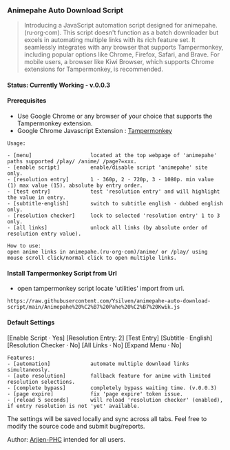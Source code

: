 ### Animepahe Auto Download Script

> Introducing a JavaScript automation script designed for animepahe.(ru·org·com). This script doesn't function as a batch downloader but excels in automating multiple links with its rich feature set. It seamlessly integrates with any browser that supports Tampermonkey, including popular options like Chrome, Firefox, Safari, and Brave. For mobile users, a browser like Kiwi Browser, which supports Chrome extensions for Tampermonkey, is recommended.

#### Status: Currently Working - v.0.0.3

#### Prerequisites
 - Use Google Chrome or any browser of your choice that supports the Tampermonkey extension.
 - Google Chrome Javascript Extension : [Tampermonkey](https://chrome.google.com/webstore/detail/dhdgffkkebhmkfjojejmpbldmpobfkfo)


```
Usage:

- [menu]                   located at the top webpage of 'animepahe' paths supported /play/ /anime/ /page?=xxx.
- [enable script]          enable/disable script 'animepahe' site only.
- [resolution entry]       1 · 360p, 2 · 720p, 3 · 1080p. min value (1) max value (15). absolute by entry order.
- [test entry]             test 'resolution entry' and will highlight the value in entry.
- [subtitle·english]       switch to subtitle english · dubbed english only. 
- [resolution checker]     lock to selected 'resolution entry' 1 to 3 only.
- [all links]              unlock all links (by absolute order of resolution entry value).

How to use:
open anime links in animepahe.(ru·org·com)/anime/ or /play/ using mouse scroll click/normal click to open multiple links.

```
#### Install Tampermonkey Script from Url
- open tampermonkey script locate 'utilities' import from url.
```
https://raw.githubusercontent.com/Ysilven/animepahe-auto-download-script/main/Animepahe%20%C2%B7%20Pahe%20%C2%B7%20Kwik.js
```


#### Default Settings
[Enable Script · Yes]  [Resolution Entry: 2] [Test Entry] [Subtitle · English] [Resolution Checker · No] [All Links · No] [Expand Menu · No]

```
Features:
- [automation]             automate multiple download links simultaneosly.
- [auto resolution]        fallback feature for anime with limited resolution selections.
- [complete bypass]        completely bypass waiting time. (v.0.0.3)
- [page expire]            fix 'page expire' token issue.
- [reload 5 seconds]       will reload 'resolution checker' (enabled), if entry resolution is not 'yet' available.

```

The settings will be saved locally and sync across all tabs. Feel free to modify the source code and submit bug/reports.

Author: [Arjien-PHC](https://phcorner.net/members/arjien.1773652/) intended for all users.
